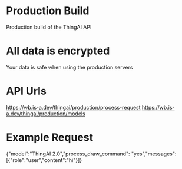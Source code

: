 # Production Build
Production build of the ThingAI API

# All data is encrypted
Your data is safe when using the production servers

# API Urls
https://wb.is-a.dev/thingai/production/process-request
https://wb.is-a.dev/thingai/production/models

# Example Request
{"model":"ThingAI 2.0","process_draw_command": "yes","messages":[\{"role":"user","content":"hi"}]}

